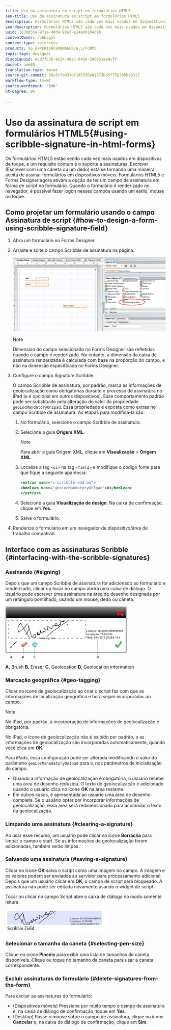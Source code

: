 ```yaml
---
title: Uso da assinatura em script em formulários HTML5
seo-title: Uso da assinatura em script em formulários HTML5
description: Formulários HTML5 são cada vez mais usados em dispositivos de toque, e um requisito comum é o suporte a assinaturas. Assinar documentos em dispositivos móveis está se tornando uma forma aceita de assinar formulários em dispositivos móveis.
seo-description: Formulários HTML5 são cada vez mais usados em dispositivos de toque, e um requisito comum é o suporte a assinaturas. Assinar documentos em dispositivos móveis está se tornando uma forma aceita de assinar formulários em dispositivos móveis.
uuid: 163dd55a-971a-4dd4-93a7-a14e80184d9b
contentOwner: robhagat
content-type: reference
products: SG_EXPERIENCEMANAGER/6.5/FORMS
topic-tags: designer
discoiquuid: ecd7f538-9c24-48e7-8450-596851e99cff
docset: aem65
translation-type: tm+mt
source-git-commit: 56c6cfd437ef185336e81373bd5f758205b96317
workflow-type: tm+mt
source-wordcount: '696'
ht-degree: 0%

---
```



# Uso da assinatura de script em formulários HTML5{#using-scribble-signature-in-html-forms}

Os formulários HTML5 estão sendo cada vez mais usados em dispositivos de toque, e um requisito comum é o suporte a assinaturas. Escrever (Escrever com uma caneta ou um dedo) está se tornando uma maneira aceita de assinar formulários em dispositivos móveis. Formulários HTML5 e Forms Designer agora ativam a opção de ter um campo de assinatura em forma de script no formulário. Quando o formulário é renderizado no navegador, é possível fazer logon nesses campos usando um estilo, mouse ou toque.

## Como projetar um formulário usando o campo Assinatura de script {#how-to-design-a-form-using-scribble-signature-field}

1. Abra um formulário no Forms Designer.
1. Arraste e solte o campo Scribble de assinatura na página.

   ![designer_scribble](assets/designer_scribble.png)

   >[!NOTE]
   >
   >Dimension do campo selecionado no Forms Designer são refletidas quando o campo é renderizado. No entanto, a dimensão da caixa de assinatura renderizada é calculada com base na proporção do campo, e não na dimensão especificada no Forms Designer.

1. Configure o campo Signature Scribble.

   O campo Scribble de assinatura, por padrão, marca as informações de geolocalização como obrigatórias durante o processo de assinatura no iPad (e é opcional em outros dispositivos). Esse comportamento padrão pode ser substituído pela alteração do valor da propriedade `geoLocMandatoryOnIpad`. Essa propriedade é exposta como extras no campo Scribble de assinatura. As etapas para modificá-la são:

   1. No formulário, selecione o campo Scribble de assinatura.
   1. Selecione a guia **Origem XML**.

      >[!NOTE]
      >
      >Para abrir a guia Origem XML, clique em **Visualização** > **Origem XML**.

   1. Localize a tag `<ui>` na tag `<field>` e modifique o código fonte para que fique a seguinte aparência:

      ```xml
      <extras name="x-scribble-add-on">
      <boolean name="geoLocMandatoryOnIpad">0</boolean>
      </extras>
      ```

   1. Selecione a guia **Visualização de design**. Na caixa de confirmação, clique em **Yes**.
   1. Salve o formulário.

1. Renderize o formulário em um navegador de dispositivo/área de trabalho compatível.

## Interface com as assinaturas Scribble {#interfacing-with-the-scribble-signatures}

### Assinando {#signing}

Depois que um campo Scribble de assinatura for adicionado ao formulário e renderizado, clicar ou tocar no campo abrirá uma caixa de diálogo. O usuário pode escrever uma assinatura na área de desenho designada por um retângulo pontilhado, usando um mouse, dedo ou caneta.

![geolocalização](assets/geolocation.png)

**A.** Brush  **B.** Eraser  **C.** Geolocation  **D.** Geolocation information

### Marcação geográfica {#geo-tagging}

Clicar no ícone de geolocalização ao criar o script faz com que as informações de localização geográfica e hora sejam incorporadas ao campo.

>[!NOTE]
No iPad, por padrão, a incorporação de informações de geolocalização é obrigatória.

No iPad, o ícone de geolocalização não é exibido por padrão, e as informações de geolocalização são incorporadas automaticamente, quando você clica em **OK**.

Para iPads, essa configuração pode ser alterada modificando o valor do parâmetro `geoLocManadatoryOnIpad` para `0`, nos parâmetros de inicialização do campo.

* Quando a informação de geolocalização é obrigatória, o usuário recebe uma área de desenho reduzida. O texto de geolocalização é adicionado quando o usuário clica no ícone **OK** na área restante.
* Em outros casos, é apresentada ao usuário uma área de desenho completa. Se o usuário optar por incorporar informações de geolocalização, essa área será redimensionada para acomodar o texto da geolocalização.

### Limpando uma assinatura {#clearing-a-signature}

Ao usar esse recurso, um usuário pode clicar no ícone **Borracha** para limpar o campo e start. Se as informações de geolocalização forem adicionadas, também serão limpas.

### Salvando uma assinatura {#saving-a-signature}

Clicar no ícone **OK** salva o script como uma imagem no campo. A imagem e os valores podem ser enviados ao servidor para processamento adicional. Depois que um usuário clicar em **OK**, o campo de script será bloqueado. A assinatura não pode ser editada novamente usando o widget de script.

Tocar ou clicar no campo Script abre a caixa de diálogo no modo somente leitura.

![3](assets/3.png)

### Selecionar o tamanho da caneta {#selecting-pen-size}

Clique no ícone **Pincéis** para exibir uma lista de tamanhos de caneta disponíveis. Clique ou toque no tamanho da caneta para usar a caneta correspondente.

### Excluir assinaturas do formulário {#delete-signatures-from-the-form}

Para excluir as assinaturas do formulário:

* (Dispositivos móveis) Pressione por muito tempo o campo de assinatura e, na caixa de diálogo de confirmação, toque em **Yes**.
* (Desktop) Passe o mouse sobre o campo de assinatura, clique no ícone **Cancelar** e, na caixa de diálogo de confirmação, clique em **Sim**.
